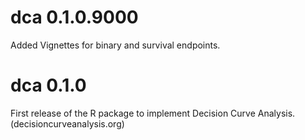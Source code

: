 # dca 0.1.0.9000

Added Vignettes for binary and survival endpoints.

# dca 0.1.0

First release of the R package to implement Decision Curve Analysis. (decisioncurveanalysis.org)
